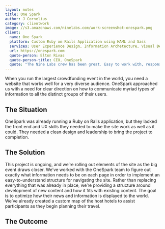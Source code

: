```yaml
---
layout: notes
title: One Spark
author: J Cornelius
category: clientwork
image: //s3.amazonaws.com/ninelabs.com/work-screenshot-onespark.png
client:
  name: One Spark
  platform: Custom Ruby on Rails Application using HAML and Sass
  services: User Experience Design, Information Archetecture, Visual Design
  url: https://onespark.com
  quote-person: Elton Rivas
  quote-person-title: CEO, OneSpark
  quote: "The Nine Labs crew has been great. Easy to work with, responsive and focused on our success. They helped us take content we already had and package it in a more user-friendly format. Not an easy task for an event that has so many tentacles to it!"
---
```

When you run the largest crowdfunding event in the world, you need a website that works well for a very diverse audience. OneSpark approached us with a need for clear direction on how to communicate myriad types of information to all the distinct groups of their users.

## The Situation
OneSpark was already running a Ruby on Rails application, but they lacked the front end and UX skills they needed to make the site work as well as it could. They needed a clean design and leadership to bring the project to completion.

## The Solution
This project is ongoing, and we&rsquo;re rolling out elements of the site as the big event draws closer. We&rsquo;ve worked with the OneSpark team to figure out exactly what information needs to be on each page in order to implement an easy-to-understand structure for navigating the site. Rather than replacing everything that was already in place, we&rsquo;re providing a structure around development of new content and how it fits with existing content. The goal is to optimize how their news and information is displayed to the world. We&rsquo;ve already created a custom map of the host hotels to assist participants as they begin planning their travel.

## The Outcome

